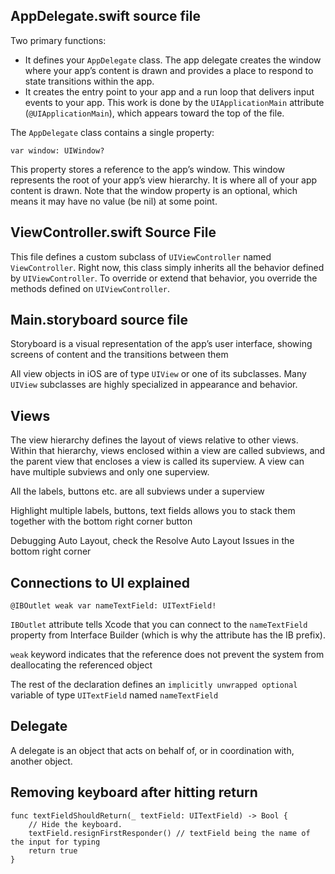 ## AppDelegate.swift source file
Two primary functions:
* It defines your `AppDelegate` class. The app delegate creates the window where your app’s content is drawn and provides a place to respond to state transitions within the app.
* It creates the entry point to your app and a run loop that delivers input events to your app. This work is done by the `UIApplicationMain` attribute (`@UIApplicationMain`), which appears toward the top of the file.

The `AppDelegate` class contains a single property:
```
var window: UIWindow?
```
This property stores a reference to the app’s window. This window represents the root of your app’s view hierarchy. It is where all of your app content is drawn. Note that the window property is an optional, which means it may have no value (be nil) at some point.


## ViewController.swift Source File
This file defines a custom subclass of `UIViewController` named `ViewController`. Right now, this class simply inherits all the behavior defined by `UIViewController`. To override or extend that behavior, you override the methods defined on `UIViewController`.

## Main.storyboard source file
Storyboard is a visual representation of the app’s user interface, showing screens of content and the transitions between them

All view objects in iOS are of type `UIView` or one of its subclasses. Many `UIView` subclasses are highly specialized in appearance and behavior.

## Views
The view hierarchy defines the layout of views relative to other views. Within that hierarchy, views enclosed within a view are called subviews, and the parent view that encloses a view is called its superview. A view can have multiple subviews and only one superview.

All the labels, buttons etc. are all subviews under a superview

Highlight multiple labels, buttons, text fields allows you to stack them together with the bottom right corner button

Debugging Auto Layout, check the Resolve Auto Layout Issues in the bottom right corner

## Connections to UI explained
```
@IBOutlet weak var nameTextField: UITextField!
```
`IBOutlet` attribute tells Xcode that you can connect to the `nameTextField` property from Interface Builder (which is why the attribute has the IB prefix).

`weak` keyword indicates that the reference does not prevent the system from deallocating the referenced object

The rest of the declaration defines an `implicitly unwrapped optional` variable of type `UITextField` named `nameTextField`


## Delegate
A delegate is an object that acts on behalf of, or in coordination with, another object.

## Removing keyboard after hitting return
```
func textFieldShouldReturn(_ textField: UITextField) -> Bool {
    // Hide the keyboard.
    textField.resignFirstResponder() // textField being the name of the input for typing
    return true
}
```
